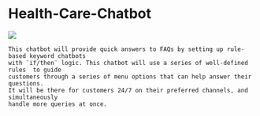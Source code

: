 # Health-Care-Chatbot

<img src="https://miro.medium.com/max/1400/1*3SoRXt3M9HxSLzfLIPqx4Q.png">

    This chatbot will provide quick answers to FAQs by setting up rule-based keyword chatbots 
    with ¨if/then¨ logic. This chatbot will use a series of well-defined rules  to guide 
    customers through a series of menu options that can help answer their questions. 
    It will be there for customers 24/7 on their preferred channels, and simultaneously 
    handle more queries at once. 



